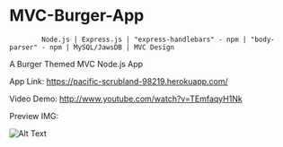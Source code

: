 # MVC-Burger-App


            Node.js | Express.js | "express-handlebars" - npm | "body-parser" - npm | MySQL/JawsDB | MVC Design

A Burger Themed MVC Node.js App 

App Link: https://pacific-scrubland-98219.herokuapp.com/

Video Demo: http://www.youtube.com/watch?v=TEmfaqyH1Nk

Preview IMG:

![Alt Text](https://media.giphy.com/media/xUNda0odUl8ViFCGB2/giphy.gif)



